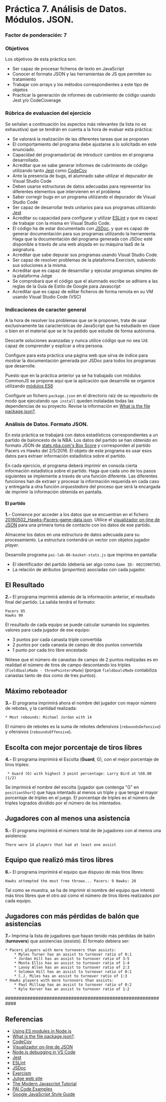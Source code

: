 # Práctica 7. Análisis de Datos. Módulos. JSON.
### Factor de ponderación: 7

### Objetivos
Los objetivos de esta práctica son:
* Ser capaz de procesar ficheros de texto en JavaScript
* Conocer el formato JSON y las herramientas de JS que permiten su tratamiento
* Trabajar con arrays y los métodos correspondientes a este tipo de objetos
* Practicar la generación de informes de cubrimiento de código usando Jest y/o CodeCoverage

### Rúbrica de evaluacion del ejercicio
Se señalan a continuación los aspectos más relevantes (la lista no es exhaustiva)
que se tendrán en cuenta a la hora de evaluar esta práctica:
* Se valorará la realización de las diferentes tareas que se proponen
* El comportamiento del programa debe ajustarse a lo solicitado en este enunciado.
* Capacidad del programador(a) de introducir cambios en el programa desarrollado.
* Acreditar que se sabe generar informes de cubrimiento de código utilizando tanto 
[Jest](https://jestjs.io/)
como
[CodeCov](https://docs.codecov.com/docs)
* Ante la presencia de bugs, el alumnado sabe utilizar el depurador de Visual Studio Code
* Deben usarse estructuras de datos adecuadas para representar los diferentes elementos que intervienen en el problema
* Saber corregir bugs en un programa utilizando el depurador de Visual Studio Code
* Ser capaz de desarrollar tests unitarios para sus programas utilizando 
[Jest](https://jestjs.io/)
* Acreditar su capacidad para configurar y utilizar 
[ESLint](https://eslint.org/)
  y que es capaz de trabajar con la misma en Visual Studio Code.
* El código ha de estar documentado con 
[JSDoc](https://jsdoc.app/). 
  y que es capaz de generar documentación para sus programas utilizando la herramienta.
  Haga que la documentación del programa generada con JSDoc esté disponible a través de una web alojada en su máquina IaaS de la asignatura.
* Acreditar que sabe depurar sus programas usando Visual Studio Code.
* Ser capaz de resolver problemas de la plataforma Exercism, subiendo sus soluciones a la misma.
* Acreditar que es capaz de desarrollar y ejecutar programas simples de la plataforma Jutge
* Se comprobará que el código que el alumnado escribe se adhiere a las reglas de la Guía de Estilo de Google
  para Javascript
* Acreditar que es capaz de editar ficheros de forma remota en su VM usando Visual Studio
  Code (VSC)

### Indicaciones de caracter general
A la hora de resolver los problemas que se le proponen, trate de usar exclusivamente las características de
JavaScript que ha estudiado en clase o bien en el material que se le ha pedido que estudie de forma autónoma.

Descarte soluciones avanzadas y nunca utilice código que no sea Ud. capaz de comprender y explicar a otra
persona.

Configure para esta práctica una página web que sirva de índice para mostrar la documentación generada por
JSDoc para todos los programas que desarrolle.

Puesto que en la práctica anterior ya se ha trabajado con módulos CommonJS se propone aquí que
la aplicación que desarrolle se organice utilizando
[módulos ES6](https://blog.logrocket.com/es-modules-in-node-today/)

Configure un fichero `package.json` en el directorio raíz de su repositorio de modo que ejecutando 
`npm install` queden instaladas todas las dependencias de su proyecto.
Revise la información en
[What is the file package.json?](https://nodejs.org/en/knowledge/getting-started/npm/what-is-the-file-package-json/#:~:text=All%20npm%20packages%20contain%20a,as%20handle%20the%20project's%20dependencies.).

### Análisis de Datos. Formato JSON.

En esta práctica se trabajará con datos estadísticos correspondientes a un partido de baloncesto de la NBA.
Los datos del partido se han obtenido en formato JSON de 
[stats.nba.com's Box Score](https://stats.nba.com/scores/03/05/2020) 
y corresponden al partido Pacers vs Hawks del 2/5/2016. 
El objeto de este programa es usar esos datos para extraer información estadística sobre el partido.

En cada ejercicio, el programa deberá imprimir en consola cierta información estadística sobre el partido.
Haga que cada uno de los pasos siguientes se implemente a través de una función diferente.
Las diferentes funciones han de extraer y procesar la información requerida en cada caso y entregarla a otra
función *orquestadora* del proceso que será la encargada de imprimir la información obtenida en pantalla.

#### El partido
**1.-** Comience por acceder a los datos que se encuentran en el fichero 
[20160502_Hawks-Pacers-game-data.json](https://github.com/fsande/PAI-Labs-Public-Data/blob/master/20160502_Hawks-Pacers-game-data.json).
Utilice el [visualizador on-line de JSON](http://jsonviewer.stack.hu/) para una primera toma de contacto con
los datos de ese partido.

Almacene los datos en una estructura de datos adecuada para su procesamiento.
La estructura contendrá un vector con objetos jugador *player*. 

Desarrolle programa `pai-lab-06-basket-stats.js` que imprima en pantalla:

* El identificador del partido (debería ser algo como `Game ID: 0021500750`).
* La relación de atributos (*properties*) asociadas con cada jugador.

## El Resultado
**2.-** El programa imprimirá además de la información anterior, el resultado final del partido. 
La salida tendrá el formato:

```
Pacers 85
Hawks 99
```

El resultado de cada equipo se puede calcular sumando los siguientes valores para cada jugador de ese equipo:

* 3 puntos por cada canasta triple convertida
* 2 puntos por cada canasta de campo de dos puntos convertida
* 1 punto por cada tiro libre encestado

Nótese que el número de canastas de campo de 2 puntos realizadas es en realidad el número de tiros de campo
descontando los triples (`fieldGoalsMade - threePointersMade`) (porque `fieldGoalsMade` contabiliza canastas
tanto de dos como de tres puntos).

## Máximo reboteador
**3.-** El programa imprimirá ahora el nombre del jugador con mayor número de rebotes, y la cantidad
realizada:

```
* Most rebounds: Michael Jordan with 14
```
El número de rebotes es la suma de rebotes defensivos (`reboundsDefensive`) y ofensivos (`reboundsOffensive`).

## Escolta con mejor porcentaje de tiros libres
**4.-** El programa imprimirá el Escolta (**Guard**, G), con el mejor porcentaje de tiros triples:

```
 * Guard (G) with highest 3 point percentage: Larry Bird at %50.00 (1/2)
```

Se imprimirá el nombre del escolta (jugador que contenga "G" en `positionShort`) que haya intentado al menos un
triple y que tenga el mayor porcentaje de triples en el juego.
El porcentaje de triples es el número de triples logrados dividido por el número de los intentados.

## Jugadores con al menos una asistencia
**5.-** El programa imprimirá el número total de de jugadores con al menos una asistencia:

```
There were 14 players that had at least one assist

```

## Equipo que realizó más tiros libres
**6.-** El programa imprimirá el equipo que dispuso de más tiros libres:

```
Hawks attempted the most free throws... Pacers: 9 Hawks: 20
```

Tal como se muestra, se ha de imprimir el nombre del equipo que intentó más tiros libres que el otro
así como el número de tiros libres realizados por cada equipo.

## Jugadores con más pérdidas de balón que asistencias
**7.-** Imprima la lista de jugadores que hayan tenido más pérdidas de balón (**turnovers**) que asistencias
(*assists*). El formato debiera ser:

```
* Pacers players with more turnovers than assists:
    * Myles Turner has an assist to turnover ratio of 0:1
    * Jordan Hill has an assist to turnover ratio of 3:5
    * Monta Ellis has an assist to turnover ratio of 1:4
    * Lavoy Allen has an assist to turnover ratio of 2:3
    * Solomon Hill has an assist to turnover ratio of 0:1
    * C.J. Miles has an assist to turnover ratio of 1:3
* Hawks players with more turnovers than assists:
    * Paul Millsap has an assist to turnover ratio of 0:2
    * Kyle Korver has an assist to turnover ratio of 1:2
```

############################################################
## Referencias
* [Using ES modules in Node.js](https://blog.logrocket.com/es-modules-in-node-today/)
* [What is the file package.json?](https://nodejs.org/en/knowledge/getting-started/npm/what-is-the-file-package-json/#:~:text=All%20npm%20packages%20contain%20a,as%20handle%20the%20project's%20dependencies.).
* [CodeCov](https://docs.codecov.com/docs)
* [Visualizador on-line de JSON](http://jsonviewer.stack.hu/) 
* [Node.js debugging in VS Code](https://code.visualstudio.com/docs/nodejs/nodejs-debugging)
* [Jest](https://jestjs.io/)
* [ESLint](https://eslint.org/)
* [JSDoc](https://jsdoc.app/)
* [Exercism](https://exercism.io/)
* [Jutge web site](https://jutge.org/)
* [The Modern Javascript Tutorial](https://javascript.info)
* [PAI Code Examples](https://github.com/ULL-ESIT-PAI-2021-2022/PAI-class-code-examples/tree/master/src)
* [Google JavaScript Style Guide](https://google.github.io/styleguide/jsguide.html)
